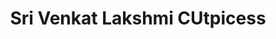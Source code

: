 ---
title: "Sri Venkat Lakshmi CUtpicess"
url: /mandapeta/sri-venkat-lakshmi-cutpicess/
shop: Supermarkt
---